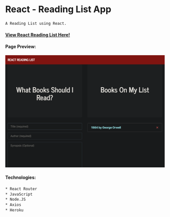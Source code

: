 # React - Reading List App

```sh
A Reading List using React.
```

#### [View React Reading List Here!](https://react-book-app21.herokuapp.com/)

#### Page Preview:

![Page Preview](/img/ReactRL.png)

#### Technologies:

```sh
* React Router
* JavaScript
* Node.JS
* Axios
* Heroku
```
